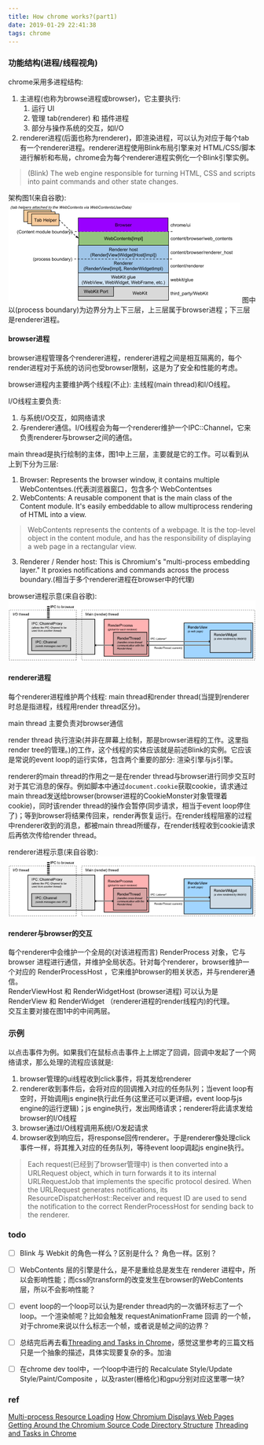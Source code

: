 ```yaml
---
title: How chrome works?(part1)
date: 2019-01-29 22:41:38
tags: chrome
---
```


### 功能结构(进程/线程视角)
chrome采用多进程结构:
1. 主进程(也称为browse进程或browser)，它主要执行:
    1. 运行 UI
    2. 管理 tab(renderer) 和 插件进程
    3. 部分与操作系统的交互，如I/O
2. renderer进程(后面也称为renderer)，即渲染进程，可以认为对应于每个tab有一个renderer进程。renderer进程使用Blink布局引擎来对 HTML/CSS/脚本 进行解析和布局，chrome会为每个renderer进程实例化一个Blink引擎实例。

>  (Blink) The web engine responsible for turning HTML, CSS and scripts into paint commands and other state changes. 

架构图1(来自谷歌):
<img src='https://raw.githubusercontent.com/ginobilee/blog/master/source/images/chrome-structure-1.png' />
图中以(process boundary)为边界分为上下三层，上三层属于browser进程；下三层是renderer进程。

#### browser进程
browser进程管理各个renderer进程，renderer进程之间是相互隔离的，每个render进程对于系统的访问也受browser限制，这是为了安全和性能的考虑。  

browser进程内主要维护两个线程(不止): 主线程(main thread)和I/O线程。  

I/O线程主要负责: 
1. 与系统I/O交互，如网络请求
2. 与renderer通信。I/O线程会为每一个renderer维护一个IPC::Channel，它来负责renderer与browser之间的通信。  

main thread是执行绘制的主体，图1中上三层，主要就是它的工作。可以看到从上到下分为三层:
1. Browser: Represents the browser window, it contains multiple WebContentses.(代表浏览器窗口，包含多个 WebContentses 
2. WebContents: A reusable component that is the main class of the Content module. It's easily embeddable to allow multiprocess rendering of HTML into a view.
> WebContents represents the contents of a webpage. It is the top-level object in the content module, and has the responsibility of displaying a web page in a rectangular view.
3. Renderer / Render host: This is Chromium's "multi-process embedding layer." It proxies notifications and commands across the process boundary.(相当于多个renderer进程在browser中的代理)

browser进程示意(来自谷歌):
<img src='https://raw.githubusercontent.com/ginobilee/blog/master/source/images/chrome-renderer-process.png' />


#### renderer进程
每个renderer进程维护两个线程: main thread和render thread(当提到renderer时总是指进程，线程用render thread区分)。

main thread 主要负责对browser通信

render thread 执行渲染(并非在屏幕上绘制，那是browser进程的工作。这里指 render tree的管理。)的工作，这个线程的实体应该就是前述Blink的实例。它应该是常说的event loop的运行实体，包含两个重要的部分: 渲染引擎与js引擎。

renderer的main thread的作用之一是在render thread与browser进行同步交互时对于其它消息的保存。例如脚本中通过`document.cookie`获取cookie，请求通过main thread发送给browser(browser进程的CookieMonster对象管理着cookie)，同时该render thread的操作会暂停(同步请求，相当于event loop停住了)；等到browser将结果传回来，render再恢复运行。在render线程阻塞的过程中renderer收到的消息，都被main thread所缓存，在render线程收到cookie请求后再依次传给render thread。  

renderer进程示意(来自谷歌):
<img src='https://raw.githubusercontent.com/ginobilee/blog/master/source/images/chrome-renderer-process.png' />


#### renderer与browser的交互
每个renderer中会维护一个全局的(对该进程而言) RenderProcess 对象，它与 browser 进程进行通信，并维护全局状态。针对每个renderer，browser维护一个对应的 RenderProcessHost ，它来维护browser的相关状态，并与renderer通信。  
RenderViewHost 和 RenderWidgetHost (browser进程) 可以认为是 RenderView 和 RenderWidget （renderer进程的render线程内)的代理。   
交互主要对接在图1中的中间两层。  


### 示例
以点击事件为例。如果我们在鼠标点击事件上上绑定了回调，回调中发起了一个网络请求，那么处理的流程应该就是:
1. browser管理的ui线程收到click事件，将其发给renderer
2. renderer收到事件后，会将对应的回调推入对应的任务队列；当event loop有空时，开始调用js engine执行此任务(这里还可以更详细，event loop与js engine的运行逻辑)；js engine执行，发出网络请求；renderer将此请求发给browser的I/O线程
3. browser通过I/O线程调用系统I/O发起请求
4. browser收到响应后，将response回传renderer。于是renderer像处理click事件一样，将其推入对应的任务队列，等待event loop调起js engine执行。

> Each request(已经到了browser管理中) is then converted into a URLRequest object, which in turn forwards it to its internal URLRequestJob that implements the specific protocol desired. When the URLRequest generates notifications, its ResourceDispatcherHost::Receiver and request ID are used to send the notification to the correct RenderProcessHost for sending back to the renderer. 

### todo
- [ ] Blink 与 Webkit 的角色一样么？区别是什么？
   角色一样。区别？
- [ ] WebContents 层的引擎是什么，是不是重绘总是发生在 renderer 进程中，所以会影响性能；而css的transform的改变发生在browser的WebContents层，所以不会影响性能？
- [ ] event loop的一个loop可以认为是render thread内的一次循环标志了一个loop。一个渲染帧呢？比如会触发 requestAnimationFrame 回调 的一个帧，对于chrome来说以什么标志一个帧，或者说是帧之间的边界？
- [ ] 总结完后再去看[Threading and Tasks in Chrome](https://chromium.googlesource.com/chromium/src/+/master/docs/threading_and_tasks.md)，感觉这里参考的三篇文档只是一个抽象的描述，具体实现要复杂的多。加油  
- [ ] 在chrome dev tool中，一个loop中进行的 Recalculate Style/Update Style/Paint/Composite ，以及raster(栅格化)和gpu分别对应这里哪一块?  



### ref
[Multi-process Resource Loading](https://www.chromium.org/developers/design-documents/multi-process-resource-loading)
[How Chromium Displays Web Pages](https://www.chromium.org/developers/design-documents/displaying-a-web-page-in-chrome)
[Getting Around the Chromium Source Code Directory Structure](https://www.chromium.org/developers/how-tos/getting-around-the-chrome-source-code)
[Threading and Tasks in Chrome
](https://chromium.googlesource.com/chromium/src/+/master/docs/threading_and_tasks.md)
